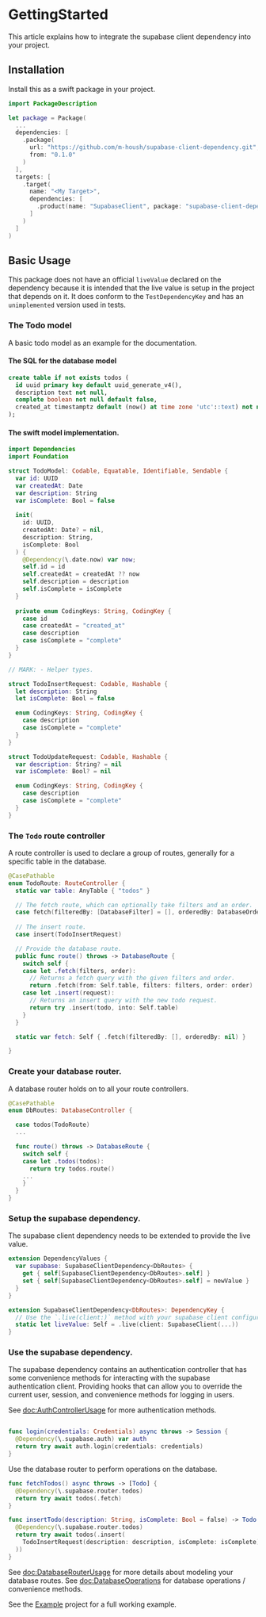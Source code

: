 # GettingStarted

This article explains how to integrate the supabase client dependency into your project.

## Installation

Install this as a swift package in your project.

```swift
import PackageDescription

let package = Package(
  ...
  dependencies: [
    .package(
      url: "https://github.com/m-housh/supabase-client-dependency.git",
      from: "0.1.0"
    )
  ],
  targets: [
    .target(
      name: "<My Target>",
      dependencies: [
        .product(name: "SupabaseClient", package: "supabase-client-dependency")
      ]
    )
  ]
)
```

## Basic Usage

This package does not have an official `liveValue` declared on the dependency because it is intended 
that the live value is setup in the project that depends on it. It does conform to the 
`TestDependencyKey` and has an `unimplemented` version used in tests.

### The Todo model

A basic todo model as an example for the documentation.

#### The SQL for the database model
```sql
create table if not exists todos (
  id uuid primary key default uuid_generate_v4(),
  description text not null,
  complete boolean not null default false,
  created_at timestamptz default (now() at time zone 'utc'::text) not null
);
```

#### The swift model implementation.
```swift
import Dependencies
import Foundation

struct TodoModel: Codable, Equatable, Identifiable, Sendable {
  var id: UUID
  var createdAt: Date
  var description: String
  var isComplete: Bool = false
  
  init(
    id: UUID,
    createdAt: Date? = nil,
    description: String,
    isComplete: Bool
  ) {
    @Dependency(\.date.now) var now;
    self.id = id
    self.createdAt = createdAt ?? now
    self.description = description
    self.isComplete = isComplete
  }
  
  private enum CodingKeys: String, CodingKey {
    case id
    case createdAt = "created_at"
    case description
    case isComplete = "complete"
  }
}

// MARK: - Helper types.

struct TodoInsertRequest: Codable, Hashable {
  let description: String
  let isComplete: Bool = false

  enum CodingKeys: String, CodingKey {
    case description
    case isComplete = "complete"
  }
}

struct TodoUpdateRequest: Codable, Hashable {
  var description: String? = nil
  var isComplete: Bool? = nil

  enum CodingKeys: String, CodingKey {
    case description
    case isComplete = "complete"
  }
}

```

### The `Todo` route controller

A route controller is used to declare a group of routes, generally for a specific table in
the database.

```swift
@CasePathable
enum TodoRoute: RouteController {
  static var table: AnyTable { "todos" }

  // The fetch route, which can optionally take filters and an order.
  case fetch(filteredBy: [DatabaseFilter] = [], orderedBy: DatabaseOrder?)
  
  // The insert route.
  case insert(TodoInsertRequest)

  // Provide the database route.
  public func route() throws -> DatabaseRoute {
    switch self {
    case let .fetch(filters, order):
      // Returns a fetch query with the given filters and order.
      return .fetch(from: Self.table, filters: filters, order: order)
    case let .insert(request):
      // Returns an insert query with the new todo request.
      return try .insert(todo, into: Self.table)
    }
  }

  static var fetch: Self { .fetch(filteredBy: [], orderedBy: nil) }

}

```

### Create your database router.

A database router holds on to all your route controllers.

```swift
@CasePathable
enum DbRoutes: DatabaseController {

  case todos(TodoRoute)
  ...

  func route() throws -> DatabaseRoute {
    switch self {
    case let .todos(todos):
      return try todos.route()
    ...
    }
  }
}
```

### Setup the supabase dependency.

The supabase client dependency needs to be extended to provide the live value.

```swift
extension DependencyValues {
  var supabase: SupabaseClientDependency<DbRoutes> {
    get { self[SupabaseClientDependency<DbRoutes>.self] }
    set { self[SupabaseClientDependency<DbRoutes>.self] = newValue }
  }
}

extension SupabaseClientDependency<DbRoutes>: DependencyKey {
  // Use the `.live(client:)` method with your supabase client configuration.
  static let liveValue: Self = .live(client: SupabaseClient(...))
}
```

### Use the supabase dependency.

The supabase dependency contains an authentication controller that has some convenience
methods for interacting with the supabase authentication client. Providing hooks that can allow
you to override the current user, session, and convenience methods for logging in users.

See <doc:AuthControllerUsage> for more authentication methods.

```swift

func login(credentials: Credentials) async throws -> Session {
  @Dependency(\.supabase.auth) var auth
  return try await auth.login(credentials: credentials)
}
```

Use the database router to perform operations on the database.

```swift
func fetchTodos() async throws -> [Todo] {
  @Dependency(\.supabase.router.todos)
  return try await todos(.fetch)
}

func insertTodo(description: String, isComplete: Bool = false) -> Todo {
  @Dependency(\.supabase.router.todos)
  return try await todos(.insert(
    TodoInsertRequest(description: description, isComplete: isComplete)
  ))
}
```

See <doc:DatabaseRouterUsage> for more details about modeling your database routes.
See <doc:DatabaseOperations> for database operations / convenience methods.

See the [Example](https://github.com/m-housh/supabase-client-dependency/tree/main/Examples/Examples) 
project for a full working example.
